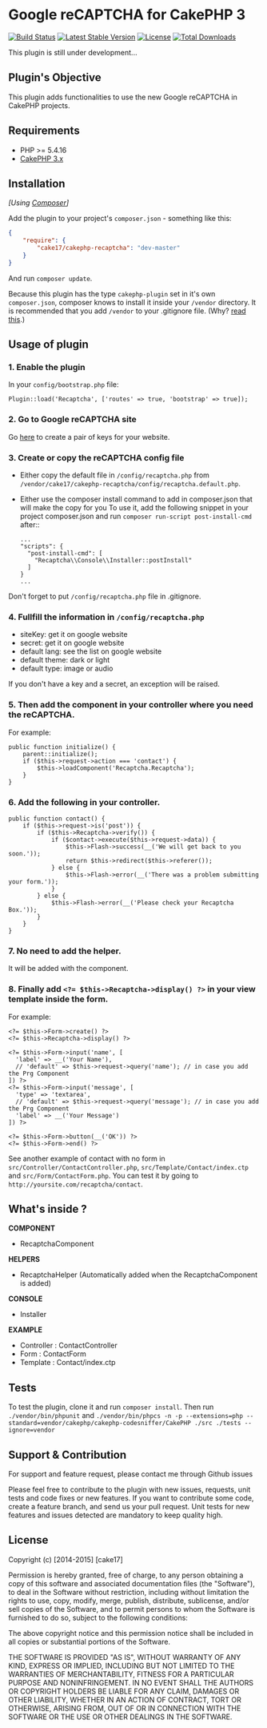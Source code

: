Google reCAPTCHA for CakePHP 3
==============================

[![Build Status](https://api.travis-ci.org/cake17/cakephp-recaptcha.png?branch=master)](https://travis-ci.org/cake17/cakephp-recaptcha)
[![Latest Stable Version](https://poser.pugx.org/cake17/cakephp-recaptcha/v/stable.png)](https://packagist.org/packages/cake17/cakephp-recaptcha)
[![License](https://poser.pugx.org/cake17/cakephp-recaptcha/license.png)](https://packagist.org/packages/cake17/cakephp-recaptcha)
[![Total Downloads](https://poser.pugx.org/cake17/cakephp-recaptcha/d/total.png)](https://packagist.org/packages/cake17/cakephp-recaptcha)

This plugin is still under development...

## Plugin's Objective ##

This plugin adds functionalities to use the new Google reCAPTCHA in CakePHP
projects.

## Requirements ##

- PHP >= 5.4.16
- [CakePHP 3.x](http://book.cakephp.org/3.0/en/index.html)

## Installation ##

_[Using [Composer](http://getcomposer.org/)]_

Add the plugin to your project's `composer.json` - something like this:

```json
{
    "require": {
        "cake17/cakephp-recaptcha": "dev-master"
    }
}
```

And run `composer update`.

Because this plugin has the type `cakephp-plugin` set in it's own
`composer.json`, composer knows to install it inside your `/vendor` directory.
It is recommended that you add `/vendor` to your .gitignore file.
(Why? [read this](http://getcomposer.org/doc/faqs/should-i-commit-the-dependencies-in-my-vendor-directory.md).)

## Usage of plugin ##

### 1. Enable the plugin

In your `config/bootstrap.php` file:

    Plugin::load('Recaptcha', ['routes' => true, 'bootstrap' => true]);

### 2. Go to Google reCAPTCHA site

Go [here](https://www.google.com/recaptcha/intro/index.html) to create a pair
of keys for your website.

### 3. Create or copy the reCAPTCHA config file

- Either copy the default file in `/config/recaptcha.php` from
  `/vendor/cake17/cakephp-recaptcha/config/recaptcha.default.php`.

- Either use the composer install command to add in composer.json that will
  make the copy for you
  To use it, add the following snippet in your project composer.json and run
  `composer run-script post-install-cmd` after::

      ...
      "scripts": {
        "post-install-cmd": [
          "Recaptcha\\Console\\Installer::postInstall"
        ]
      }
      ...

Don't forget to put `/config/recaptcha.php` file in .gitignore.

### 4. Fullfill the information in `/config/recaptcha.php`

- siteKey: get it on google website
- secret: get it on google website
- default lang: see the list on google website
- default theme: dark or light
- default type: image or audio

If you don't have a key and a secret, an exception will be raised.

### 5. Then add the component in your controller where you need the reCAPTCHA.

For example:

    public function initialize() {
        parent::initialize();
        if ($this->request->action === 'contact') {
            $this->loadComponent('Recaptcha.Recaptcha');
        }
    }

### 6. Add the following in your controller.

    public function contact() {
        if ($this->request->is('post')) {
            if ($this->Recaptcha->verify()) {
                if ($contact->execute($this->request->data)) {
                    $this->Flash->success(__('We will get back to you soon.'));
                    return $this->redirect($this->referer());
                } else {
                    $this->Flash->error(__('There was a problem submitting your form.'));
                }
            } else {
                $this->Flash->error(__('Please check your Recaptcha Box.'));
            }
        }
    }

### 7. No need to add the helper.

It will be added with the component.

### 8. Finally add `<?= $this->Recaptcha->display() ?>` in your view template inside the form.

For example:

    <?= $this->Form->create() ?>
    <?= $this->Recaptcha->display() ?>

    <?= $this->Form->input('name', [
      'label' => __('Your Name'),
      // 'default' => $this->request->query('name'); // in case you add the Prg Component
    ]) ?>
    <?= $this->Form->input('message', [
      'type' => 'textarea',
      // 'default' => $this->request->query('message'); // in case you add the Prg Component
      'label' => __('Your Message')
    ]) ?>

    <?= $this->Form->button(__('OK')) ?>
    <?= $this->Form->end() ?>

See another example of contact with no form in
`src/Controller/ContactController.php`, `src/Template/Contact/index.ctp` and
`src/Form/ContactForm.php`. You can test it by going to `http://yoursite.com/recaptcha/contact`.

## What's inside ? ##

**COMPONENT**

- RecaptchaComponent

**HELPERS**

- RecaptchaHelper (Automatically added when the RecaptchaComponent is added)

**CONSOLE**

- Installer

**EXAMPLE**

- Controller : ContactController
- Form : ContactForm
- Template : Contact/index.ctp

## Tests ##

To test the plugin, clone it and run `composer install`. Then run
`./vendor/bin/phpunit` and `./vendor/bin/phpcs -n -p --extensions=php --standard=vendor/cakephp/cakephp-codesniffer/CakePHP ./src ./tests --ignore=vendor`

## Support & Contribution ##

For support and feature request, please contact me through Github issues

Please feel free to contribute to the plugin with new issues, requests, unit
tests and code fixes or new features. If you want to contribute some code,
create a feature branch, and send us your pull request.
Unit tests for new features and issues detected are mandatory to keep quality
high.

## License ##

Copyright (c) [2014-2015] [cake17]

Permission is hereby granted, free of charge, to any person obtaining a copy of
this software and associated documentation files (the "Software"), to deal in
the Software without restriction, including without limitation the rights to
use, copy, modify, merge, publish, distribute, sublicense, and/or sell copies
of the Software, and to permit persons to whom the Software is furnished to do
so, subject to the following conditions:

The above copyright notice and this permission notice shall be included in all
copies or substantial portions of the Software.

THE SOFTWARE IS PROVIDED "AS IS", WITHOUT WARRANTY OF ANY KIND, EXPRESS OR
IMPLIED, INCLUDING BUT NOT LIMITED TO THE WARRANTIES OF MERCHANTABILITY,
FITNESS FOR A PARTICULAR PURPOSE AND NONINFRINGEMENT. IN NO EVENT SHALL THE
AUTHORS OR COPYRIGHT HOLDERS BE LIABLE FOR ANY CLAIM, DAMAGES OR OTHER
LIABILITY, WHETHER IN AN ACTION OF CONTRACT, TORT OR OTHERWISE, ARISING FROM,
OUT OF OR IN CONNECTION WITH THE SOFTWARE OR THE USE OR OTHER DEALINGS IN THE
SOFTWARE.
